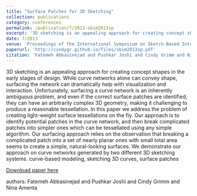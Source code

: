 ```yaml
---
title: "Surface Patches for 3D Sketching"
collection: publications
category: conferences
permalink: /publication/7/2013-sbim2013sp
excerpt: '3D sketching is an appealing approach for creating concept shapes in the early stages of design. While curve networks alone can convey shape,  surfacing the network can dramatically help with visualization and interaction. Unfortunately,  surfacing a curve network is an inherently ambiguous problem,  and even if the correct surface patches are identified,  they can have an arbitrarily complex 3D geometry,  making it challenging to produce a reasonable tessellation. In this paper we address the problem of creating light-weight surface tessellations on the fly. Our approach is to identify potential patches in the curve network,  and then break complicated patches into simpler ones which can be tessellated using any simple algorithm. Our surfacing approach relies on the observation that breaking a complicated patch into a set of nearly planar ones with small total area seems to create a simple,  natural-looking surfaces. We demonstrate our approach on curve networks generated by two different 3D sketching systems. curve-based modeling,  sketching 3D curves,  surface patches, '
date: 7/2013
venue: 'Proceedings of the International Symposium on Sketch-Based Interfaces and Modeling'
paperurl: 'http://cindygr.github.io/files/sbim2013sp.pdf'
citation: 'Fatemeh Abbasinejad and Pushkar Joshi and Cindy Grimm and Nina Amenta'
---
```

3D sketching is an appealing approach for creating concept shapes in the early stages of design. While curve networks alone can convey shape,  surfacing the network can dramatically help with visualization and interaction. Unfortunately,  surfacing a curve network is an inherently ambiguous problem,  and even if the correct surface patches are identified,  they can have an arbitrarily complex 3D geometry,  making it challenging to produce a reasonable tessellation. In this paper we address the problem of creating light-weight surface tessellations on the fly. Our approach is to identify potential patches in the curve network,  and then break complicated patches into simpler ones which can be tessellated using any simple algorithm. Our surfacing approach relies on the observation that breaking a complicated patch into a set of nearly planar ones with small total area seems to create a simple,  natural-looking surfaces. We demonstrate our approach on curve networks generated by two different 3D sketching systems. curve-based modeling,  sketching 3D curves,  surface patches

[Download paper here](http://cindygr.github.io/files/sbim2013sp.pdf)

authors: Fatemeh Abbasinejad and Pushkar Joshi and Cindy Grimm and Nina Amenta